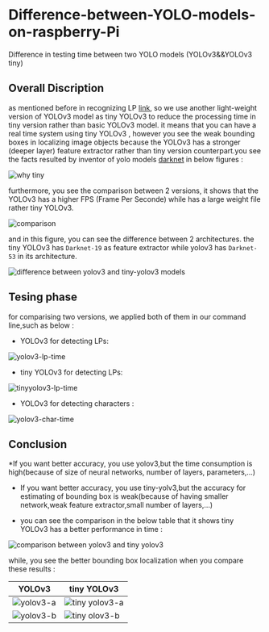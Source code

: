 # Difference-between-YOLO-models-on-raspberry-Pi
Difference in testing time between two YOLO models (YOLOv3&amp;&amp;YOLOv3 tiny)
## Overall Discription
as mentioned before in recognizing LP [link](https://github.com/behnoudshafizadeh/License-Plate-Detection-using-Raspberry-PI-YOLOV3-), so we use another light-weight version of YOLOv3 model as tiny YOLOv3 to reduce the processing time in tiny version rather than basic YOLOv3 model. it means that you can have a real time system using tiny YOLOv3 , however you see the weak bounding boxes in localizing image objects because the YOLOv3 has a stronger (deeper layer) feature extractor rather than tiny version counterpart.you see the facts resulted by inventor of yolo models [darknet](https://pjreddie.com/darknet/yolo/) in below figures :

![why tiny](https://user-images.githubusercontent.com/53394692/130930060-da809f8c-2809-4332-b37a-c2caf0e9a7d9.PNG)

furthermore, you see the comparison between 2 versions, it shows that the YOLOv3 has a higher FPS (Frame Per Seconde) while has a large weight file rather tiny YOLOv3.

![comparison](https://user-images.githubusercontent.com/53394692/130930286-9233291c-9380-4749-adfc-d54e19ef6776.PNG)

and in this figure, you can see the difference between 2 architectures. the tiny YOLOv3 has `Darknet-19` as feature extractor while yolov3 has `Darknet-53` in its architecture.

![difference between yolov3 and tiny-yolov3 models](https://user-images.githubusercontent.com/53394692/130960721-1ee59a92-b091-4c0e-9aa7-cebdb68934f4.PNG)


## Tesing phase 
for comparising two versions, we applied both of them in our command line,such as below :

* YOLOv3 for detecting LPs:

![yolov3-lp-time](https://user-images.githubusercontent.com/53394692/130958164-ee2fb977-a3f9-4808-8b98-3df395d38b9e.PNG)
* tiny YOLOv3 for detecting LPs:

![tinyyolov3-lp-time](https://user-images.githubusercontent.com/53394692/130958175-e2ec33cb-abfa-460c-9979-37f8eb9643ce.PNG)

* YOLOv3 for detecting characters :

![yolov3-char-time](https://user-images.githubusercontent.com/53394692/130958249-195b1ff6-4a32-4ba2-99c4-9682bd7b852e.PNG)

## Conclusion
*If you want better accuracy, you use yolov3,but the time consumption is high(because of size of neural networks, number of layers, parameters,...)

* If you want better accuracy, you use tiny-yolv3,but the accuracy for estimating of bounding box is weak(because of having smaller network,weak feature extractor,small number of layers,…)

* you can see the comparison in the below table that it shows tiny YOLOv3 has a better performance in time :

![comparison between yolov3 and tiny yolov3](https://user-images.githubusercontent.com/53394692/130962081-94969e0c-46fc-4f59-b3c1-b34a7bf4c195.PNG)
 
while, you see the better bounding box localization when you compare these results :

|                         YOLOv3                                      |      tiny YOLOv3     | 
| ------------------------------------------------------------------- | -------------------- |
|  ![yolov3-a](https://user-images.githubusercontent.com/53394692/130963043-00f9a597-268e-4052-b0f5-68d964f8305c.png)  |  ![tiny yolov3-a](https://user-images.githubusercontent.com/53394692/130963311-702d8ba8-92ff-423e-a92f-0a5cb7eebeb5.png)  |
|  ![yolov3-b](https://user-images.githubusercontent.com/53394692/130963167-f45661af-f1bb-4e25-a098-428c2d342a8f.png)   |  ![tiny olov3-b](https://user-images.githubusercontent.com/53394692/130963236-227e64d6-dfa9-4ca8-8ecb-43e13988c28e.png)  |
































